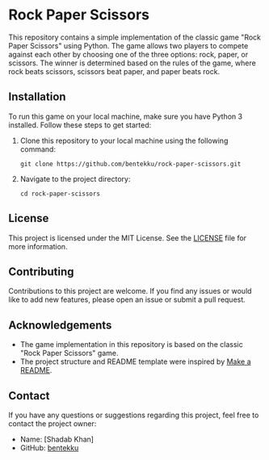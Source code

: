 # Rock Paper Scissors

This repository contains a simple implementation of the classic game "Rock Paper Scissors" using Python. The game allows two players to compete against each other by choosing one of the three options: rock, paper, or scissors. The winner is determined based on the rules of the game, where rock beats scissors, scissors beat paper, and paper beats rock.

## Installation

To run this game on your local machine, make sure you have Python 3 installed. Follow these steps to get started:

1. Clone this repository to your local machine using the following command:
   ```
   git clone https://github.com/bentekku/rock-paper-scissors.git
   ```

2. Navigate to the project directory:
   ```
   cd rock-paper-scissors
   ```


## License

This project is licensed under the MIT License. See the [LICENSE](LICENSE) file for more information.

## Contributing

Contributions to this project are welcome. If you find any issues or would like to add new features, please open an issue or submit a pull request.

## Acknowledgements

- The game implementation in this repository is based on the classic "Rock Paper Scissors" game.
- The project structure and README template were inspired by [Make a README](https://www.makeareadme.com/).

## Contact

If you have any questions or suggestions regarding this project, feel free to contact the project owner:

- Name: [Shadab Khan]
- GitHub: [bentekku](https://github.com/bentekku)
